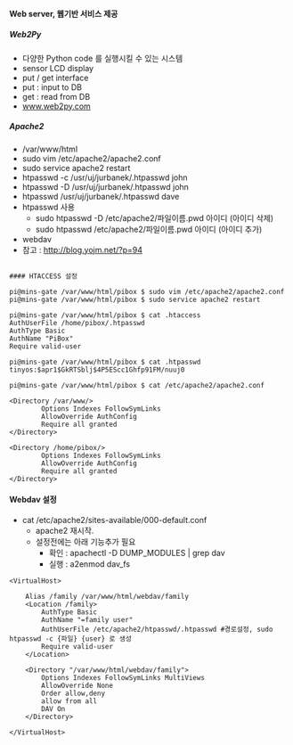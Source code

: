 #### Web server, 웹기반 서비스 제공

##### Web2Py
 - 다양한 Python code 를 실행시킬 수 있는 시스템
 - sensor LCD display
 - put / get interface 
  - put : input to DB
  - get : read from DB
 - www.web2py.com

##### Apache2
 - /var/www/html
 - sudo vim /etc/apache2/apache2.conf
 - sudo service apache2 restart
 - htpasswd -c /usr/uj/jurbanek/.htpasswd john
 - htpasswd -D /usr/uj/jurbanek/.htpasswd john
 - htpasswd /usr/uj/jurbanek/.htpasswd dave
 - htpasswd 사용
   - sudo htpasswd -D /etc/apache2/파일이름.pwd 아이디 (아이디 삭제)
   - sudo htpasswd /etc/apache2/파일이름.pwd 아이디 (아이디 추가) 
 - webdav 
 - 참고 : http://blog.yojm.net/?p=94
 
```

#### HTACCESS 설정

pi@mins-gate /var/www/html/pibox $ sudo vim /etc/apache2/apache2.conf
pi@mins-gate /var/www/html/pibox $ sudo service apache2 restart

pi@mins-gate /var/www/html/pibox $ cat .htaccess
AuthUserFile /home/pibox/.htpasswd
AuthType Basic
AuthName "PiBox"
Require valid-user

pi@mins-gate /var/www/html/pibox $ cat .htpasswd
tinyos:$apr1$GkRTSblj$4P5EScc1Ghfp91FM/nuuj0

pi@mins-gate /var/www/html/pibox $ cat /etc/apache2/apache2.conf

<Directory /var/www/>
        Options Indexes FollowSymLinks
        AllowOverride AuthConfig
        Require all granted
</Directory>

<Directory /home/pibox/>
        Options Indexes FollowSymLinks
        AllowOverride AuthConfig
        Require all granted
</Directory>
```


#### Webdav 설정
- cat /etc/apache2/sites-available/000-default.conf
  - apache2 재시작.
  - 설정전에는 아래 기능추가 필요 
    - 확인 :  apachectl -D DUMP_MODULES | grep dav
    - 실행 : a2enmod dav_fs
```
<VirtualHost>
 
    Alias /family /var/www/html/webdav/family
    <Location /family>
        AuthType Basic
        AuthName "=family user"
        AuthUserFile /etc/apache2/htpasswd/.htpasswd #경로설정, sudo htpasswd -c {파일} {user} 로 생성
        Require valid-user
    </Location>

    <Directory "/var/www/html/webdav/family">
        Options Indexes FollowSymLinks MultiViews
        AllowOverride None
        Order allow,deny
        allow from all
        DAV On
    </Directory>
    
</VirtualHost>
```
